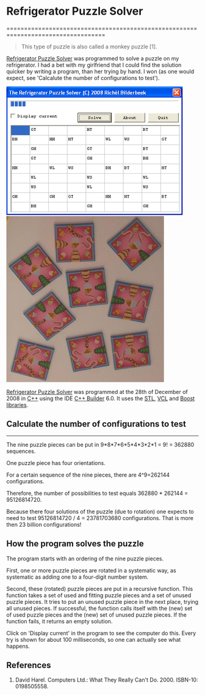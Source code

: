 # Refrigerator Puzzle Solver
==================================================================================

> This type of puzzle is also called a monkey puzzle [1].

[Refrigerator Puzzle Solver](ToolRefrigeratorPuzzleSolver.htm) was
programmed to solve a puzzle on my refrigerator. I had a bet with my
girlfriend that I could find the solution quicker by writing a program,
than her trying by hand. I won (as one would expect, see \'Calcalute the
number of configurations to test\').


![The refrigerator puzzle](ToolRefrigeratorPuzzleSolver_1_0.png)
![The solver](ToolRefrigeratorPuzzleSolverPuzzle.png)

[Refrigerator Puzzle Solver](ToolRefrigeratorPuzzleSolver.htm) was
programmed at the 28th of December of 2008 in [C++](Cpp.htm) using the
IDE [C++
Builder](https://github.com/richelbilderbeek/cpp/blob/master/content/CppBuilder.md)
6.0. It uses the
[STL](https://github.com/richelbilderbeek/cpp/blob/master/content/CppStl.md),
[VCL](CppVcl.htm) and
[Boost](https://github.com/richelbilderbeek/cpp/blob/master/content/CppBoost.md)
[libraries](https://github.com/richelbilderbeek/cpp/blob/master/content/CppLibrary.md).



## Calculate the number of configurations to test
----------------------------------------------


The nine puzzle pieces can be put in 9\*8\*7\*6\*5\*4\*3\*2\*1 = 9! =
362880 sequences.


One puzzle piece has four orientations.


For a certain sequence of the nine pieces, there are 4\^9=262144
configurations.


Therefore, the number of possibilities to test equals 362880 \* 262144 =
95126814720.


Because there four solutions of the puzzle (due to rotation) one expects
to need to test 95126814720 / 4 = 23781703680 configurations. That is
more then 23 billion configurations!






How the program solves the puzzle
---------------------------------


The program starts with an ordering of the nine puzzle pieces.


First, one or more puzzle pieces are rotated in a systematic way, as
systematic as adding one to a four-digit number system.


Second, these (rotated) puzzle pieces are put in a recursive function.
This function takes a set of used and fitting puzzle pieces and a set of
unused puzzle pieces. It tries to put an unused puzzle piece in the next
place, trying all unused pieces. If successful, the function calls
itself with the (new) set of used puzzle pieces and the (new) set of
unused puzzle pieces. If the function fails, it returns an empty
solution.


Click on \'Display current\' in the program to see the computer do this.
Every try is shown for about 100 milliseconds, so one can actually see
what happens.






## References

1.  David Harel. Computers Ltd.: What They Really Can\'t Do. 2000.
    ISBN-10: 0198505558.
